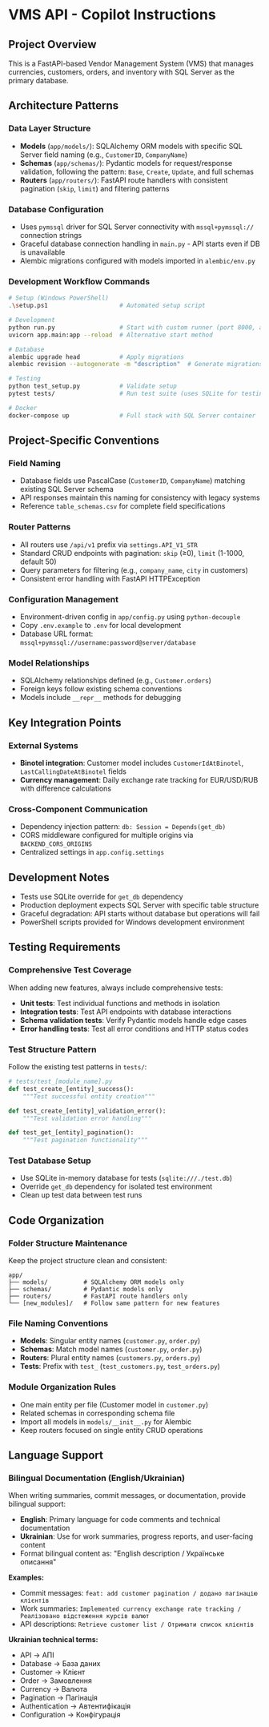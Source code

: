 # VMS API - Copilot Instructions

## Project Overview

This is a FastAPI-based Vendor Management System (VMS) that manages currencies, customers, orders, and inventory with SQL Server as the primary database.

## Architecture Patterns

### Data Layer Structure

- **Models** (`app/models/`): SQLAlchemy ORM models with specific SQL Server field naming (e.g., `CustomerID`, `CompanyName`)
- **Schemas** (`app/schemas/`): Pydantic models for request/response validation, following the pattern: `Base`, `Create`, `Update`, and full schemas
- **Routers** (`app/routers/`): FastAPI route handlers with consistent pagination (`skip`, `limit`) and filtering patterns

### Database Configuration

- Uses `pymssql` driver for SQL Server connectivity with `mssql+pymssql://` connection strings
- Graceful database connection handling in `main.py` - API starts even if DB is unavailable
- Alembic migrations configured with models imported in `alembic/env.py`

### Development Workflow Commands

```bash
# Setup (Windows PowerShell)
.\setup.ps1                    # Automated setup script

# Development
python run.py                  # Start with custom runner (port 8000, auto-reload in DEBUG mode)
uvicorn app.main:app --reload  # Alternative start method

# Database
alembic upgrade head           # Apply migrations
alembic revision --autogenerate -m "description"  # Generate migrations

# Testing
python test_setup.py           # Validate setup
pytest tests/                  # Run test suite (uses SQLite for testing)

# Docker
docker-compose up              # Full stack with SQL Server container
```

## Project-Specific Conventions

### Field Naming

- Database fields use PascalCase (`CustomerID`, `CompanyName`) matching existing SQL Server schema
- API responses maintain this naming for consistency with legacy systems
- Reference `table_schemas.csv` for complete field specifications

### Router Patterns

- All routers use `/api/v1` prefix via `settings.API_V1_STR`
- Standard CRUD endpoints with pagination: `skip` (≥0), `limit` (1-1000, default 50)
- Query parameters for filtering (e.g., `company_name`, `city` in customers)
- Consistent error handling with FastAPI HTTPException

### Configuration Management

- Environment-driven config in `app/config.py` using `python-decouple`
- Copy `.env.example` to `.env` for local development
- Database URL format: `mssql+pymssql://username:password@server/database`

### Model Relationships

- SQLAlchemy relationships defined (e.g., `Customer.orders`)
- Foreign keys follow existing schema conventions
- Models include `__repr__` methods for debugging

## Key Integration Points

### External Systems

- **Binotel integration**: Customer model includes `CustomerIdAtBinotel`, `LastCallingDateAtBinotel` fields
- **Currency management**: Daily exchange rate tracking for EUR/USD/RUB with difference calculations

### Cross-Component Communication

- Dependency injection pattern: `db: Session = Depends(get_db)`
- CORS middleware configured for multiple origins via `BACKEND_CORS_ORIGINS`
- Centralized settings in `app.config.settings`

## Development Notes

- Tests use SQLite override for `get_db` dependency
- Production deployment expects SQL Server with specific table structure
- Graceful degradation: API starts without database but operations will fail
- PowerShell scripts provided for Windows development environment

## Testing Requirements

### Comprehensive Test Coverage

When adding new features, always include comprehensive tests:

- **Unit tests**: Test individual functions and methods in isolation
- **Integration tests**: Test API endpoints with database interactions
- **Schema validation tests**: Verify Pydantic models handle edge cases
- **Error handling tests**: Test all error conditions and HTTP status codes

### Test Structure Pattern

Follow the existing test patterns in `tests/`:

```python
# tests/test_[module_name].py
def test_create_[entity]_success():
    """Test successful entity creation"""

def test_create_[entity]_validation_error():
    """Test validation error handling"""

def test_get_[entity]_pagination():
    """Test pagination functionality"""
```

### Test Database Setup

- Use SQLite in-memory database for tests (`sqlite:///./test.db`)
- Override `get_db` dependency for isolated test environment
- Clean up test data between test runs

## Code Organization

### Folder Structure Maintenance

Keep the project structure clean and consistent:

```text
app/
├── models/          # SQLAlchemy ORM models only
├── schemas/         # Pydantic models only
├── routers/         # FastAPI route handlers only
└── [new_modules]/   # Follow same pattern for new features
```

### File Naming Conventions

- **Models**: Singular entity names (`customer.py`, `order.py`)
- **Schemas**: Match model names (`customer.py`, `order.py`)
- **Routers**: Plural entity names (`customers.py`, `orders.py`)
- **Tests**: Prefix with `test_` (`test_customers.py`, `test_orders.py`)

### Module Organization Rules

- One main entity per file (Customer model in `customer.py`)
- Related schemas in corresponding schema file
- Import all models in `models/__init__.py` for Alembic
- Keep routers focused on single entity CRUD operations

## Language Support

### Bilingual Documentation (English/Ukrainian)

When writing summaries, commit messages, or documentation, provide bilingual support:

- **English**: Primary language for code comments and technical documentation
- **Ukrainian**: Use for work summaries, progress reports, and user-facing content
- Format bilingual content as: "English description / Українське описання"

**Examples:**

- Commit messages: `feat: add customer pagination / додано пагінацію клієнтів`
- Work summaries: `Implemented currency exchange rate tracking / Реалізовано відстеження курсів валют`
- API descriptions: `Retrieve customer list / Отримати список клієнтів`

**Ukrainian technical terms:**

- API → АПІ
- Database → База даних
- Customer → Клієнт
- Order → Замовлення
- Currency → Валюта
- Pagination → Пагінація
- Authentication → Автентифікація
- Configuration → Конфігурація
